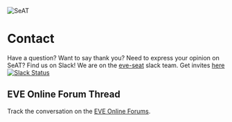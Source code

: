 ![SeAT](https://i.imgur.com/aPPOxSK.png)

# Contact

Have a question? Want to say thank you? Need to express your opinion on SeAT? Find us on Slack!
We are on the [eve-seat] slack team. Get invites [here] [![Slack Status](https://eveseat-slack.herokuapp.com/badge.svg)](https://eveseat-slack.herokuapp.com/)

## EVE Online Forum Thread

Track the conversation on the [EVE Online Forums].

[here]: https://eveseat-slack.herokuapp.com
[eve-seat]: https://eve-seat.slack.com
[EVE Online forums]: https://forums.eveonline.com/default.aspx?g=posts&t=460658&find=unread